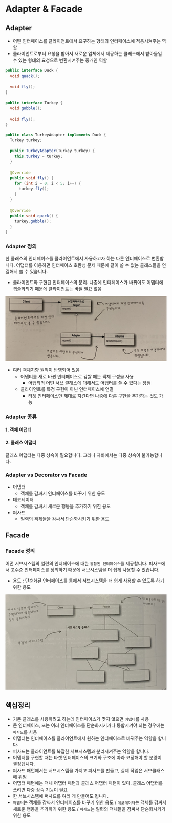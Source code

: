 

# Adapter & Facade

## Adapter
- 어떤 인터페이스를 클라이언트에서 요구하는 형태의 인터페이스에 적응시켜주는 역할
- 클라이언트로부터 요청을 받아서 새로운 업체에서 제공하는 클래스에서 받아들일 수 있는 형태의 요청으로 변환시켜주는 중개인 역할

```java
public interface Duck {
  void quack();

  void fly();
}

public interface Turkey {
  void gobble();

  void fly();
}
```

```java
public class TurkeyAdapter implements Duck {
  Turkey turkey;

  public TurkeyAdapter(Turkey turkey) {
    this.turkey = turkey;
  }

  @Override
  public void fly() {
    for (int i = 0; i < 5; i++) {
	  turkey.fly();
    }
  }

  @Override
  public void quack() {
    turkey.gobble();
  }
}
```

### Adapter 정의
한 클래스의 인터페이스를 클라이언트에서 사용하고자 하는 다른 인터페이스로 변환합니다. 어댑터를 이용하면 인터페이스 호환성 문제 때문에 같이 쓸 수 없는 클래스들을 연결해서 쓸 수 있습니다.

- 클라이언트와 구현된 인터페이스의 분리. 나중에 인터페이스가 바뀌어도 어댑터에 캡슐화되기 때문에 클라이언트는 바뀔 필요 없음

![adapter](../img/adapter.jpeg)

- 여러 객체지향 원칙이 반영되어 있음
  - 어댑티를 새로 바뀐 인터페이스로 감쌀 때는 객체 구성을 사용
    - 어댑티의 어떤 서브 클래스에 대해서도 어댑터를 쓸 수 있다는 장점
  - 클라이언트를 특정 구현이 아닌 인터페이스에 연결
    - 타겟 인터페이스만 제대로 지킨다면 나중에 다른 구현을 추가하는 것도 가능

### Adapter 종류
#### 1. 객체 어댑터

#### 2. 클래스 어댑터
클래스 어댑터는 다중 상속이 필요합니다. 그러나 자바에서는 다중 상속이 불가능합니다.

### Adapter vs Decorator vs Facade
- 어댑터
  - 객체를 감싸서 인터페이스를 바꾸기 위한 용도
- 데코레이터
  - 객체를 감싸서 새로운 행동을 추가하기 위한 용도
- 퍼사드
  - 일력의 객체들을 감싸서 단순화시키기 위한 용도

## Facade

### Facade 정의
어떤 서브시스템의 일련의 인터페이스에 대한 `통합된 인터페이스`를 제공합니다. 퍼사드에서 고수준 인터페이스를 정의하기 때문에 서브시스템을 더 쉽게 사용할 수 있습니다.

- 용도 : 단순화된 인터페이스를 통해서 서브시스템을 더 쉽게 사용할 수 있도록 하기 위한 용도

![facade](../img/facade.jpeg)



## 핵심정리
- 기존 클래스를 사용하려고 하는데 인터페이스가 맞지 않으면 `어댑터`를 사용
- 큰 인터페이스, 또는 여러 인터페이스를 단순화시키거나 통합시켜야 되는 경우에는 `퍼사드`를 사용
- 어댑터는 인터페이스를 클라이언트에서 원하는 인터페이스로 바꿔주는 역할을 합니다.
- 퍼사드는 클라이언트를 복잡한 서브시스템과 분리시켜주는 역할을 합니다.
- 어댑터를 구현할 때는 타겟 인터페이스의 크기와 구조에 따라 코딩해야 할 분량이 결정됩니다.
- 퍼사드 패턴에서는 서브시스템을 가지고 퍼사드를 만들고, 실제 작업은 서브클래스에 위임
- 어댑터 패턴에는 객체 어댑터 패턴과 클래스 어댑터 패턴이 있다. 클래스 어댑터를 쓰려면 다중 상속 기능이 필요
- 한 서브시스템에 퍼사드를 여러 개 만들어도 됩니다.
- `어댑터`는 객체를 감싸서 인터페이스를 바꾸기 위한 용도 / `데코레이터`는 객체를 감싸서 새로운 행동을 추가하기 위한 용도 / `퍼사드`는 일련의 객체들을 감싸서 단순화시키기 위한 용도
